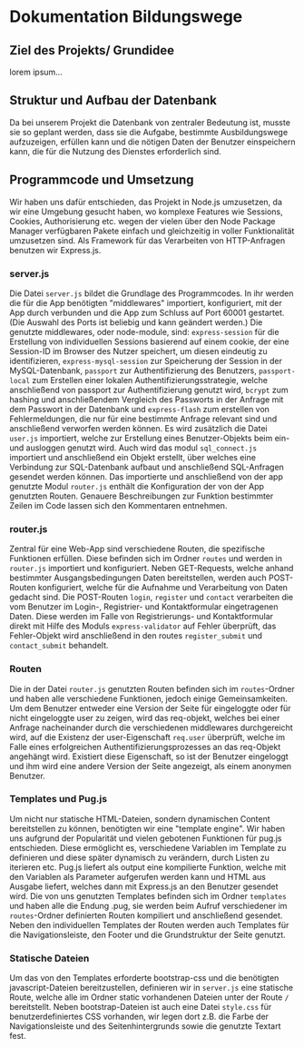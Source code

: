 # Dokumentation Bildungswege

## Ziel des Projekts/ Grundidee
lorem ipsum...

## Struktur und Aufbau der Datenbank
Da bei unserem Projekt die Datenbank von zentraler Bedeutung ist, musste sie so geplant werden, dass sie die Aufgabe, bestimmte Ausbildungswege aufzuzeigen, erfüllen kann und die nötigen Daten der Benutzer einspeichern kann, die für die Nutzung des Dienstes erforderlich sind.


## Programmcode und Umsetzung
Wir haben uns dafür entschieden, das Projekt in Node.js umzusetzen, da wir eine Umgebung gesucht haben, wo komplexe Features wie Sessions, Cookies, Authorisierung etc. wegen der vielen über den Node Package Manager verfügbaren Pakete einfach und gleichzeitig in voller Funktionalität umzusetzen sind. Als Framework für das Verarbeiten von HTTP-Anfragen benutzen wir Express.js. 
### server.js
Die Datei `server.js` bildet die Grundlage des Programmcodes. In ihr werden die für die App benötigten "middlewares" importiert, konfiguriert, mit der App durch  verbunden und die App zum Schluss auf Port 60001 gestartet. (Die Auswahl des Ports ist beliebig und kann geändert werden.)
Die genutzte middlewares, oder node-module, sind: `express-session` für die Erstellung von individuellen Sessions basierend auf einem cookie, der eine Session-ID im Browser des Nutzer speichert, um diesen eindeutig zu identifizieren, `express-mysql-session` zur Speicherung der Session in der MySQL-Datenbank, `passport` zur Authentifizierung des Benutzers, `passport-local` zum Erstellen einer lokalen Authentifizierungsstrategie, welche anschließend von passport zur Authentifizierung genutzt wird, `bcrypt` zum hashing und anschließendem Vergleich des Passworts in der Anfrage mit dem Passwort in der Datenbank und `express-flash` zum erstellen von Fehlermeldungen, die nur für eine bestimmte Anfrage relevant sind und anschließend verworfen werden können. Es wird zusätzlich die Datei `user.js` importiert, welche zur Erstellung eines Benutzer-Objekts beim ein-und ausloggen genutzt wird. Auch wird das modul `sql_connect.js` importiert und anschließend ein Objekt erstellt, über welches eine Verbindung zur SQL-Datenbank aufbaut und anschließend SQL-Anfragen gesendet werden können. Das importierte und anschließend von der app genutzte Modul `router.js` enthält die Konfiguration der von der App genutzten Routen. Genauere Beschreibungen zur Funktion bestimmter Zeilen im Code lassen sich den Kommentaren entnehmen.

### router.js
Zentral für eine Web-App sind verschiedene Routen, die spezifische Funktionen erfüllen. Diese befinden sich im Ordner `routes` und werden in `router.js` importiert und konfiguriert. Neben GET-Requests, welche anhand bestimmter Ausgangsbedingungen Daten bereitstellen, werden auch POST-Routen konfiguriert, welche für die Aufnahme und Verarbeitung von Daten gedacht sind. Die POST-Routen `login`, `register` und `contact` verarbeiten die vom Benutzer im Login-, Registrier- und Kontaktformular eingetragenen Daten. Diese werden im Falle von Registrierungs- und Kontaktformular direkt mit Hilfe des Moduls `express-validator` auf Fehler überprüft, das Fehler-Objekt wird anschließend in den routes `register_submit` und `contact_submit` behandelt.

### Routen
Die in der Datei `router.js` genutzten Routen befinden sich im `routes`-Ordner und haben alle verschiedene Funktionen, jedoch einige Gemeinsamkeiten. Um dem Benutzer entweder eine Version der Seite für eingeloggte oder für nicht eingeloggte user zu zeigen, wird das req-objekt, welches bei einer Anfrage nacheinander durch die verschiedenen middlewares durchgereicht wird, auf die Existenz der user-Eigenschaft `req.user` überprüft, welche im Falle eines erfolgreichen Authentifizierungsprozesses an das req-Objekt angehängt wird. Existiert diese Eigenschaft, so ist der Benutzer eingeloggt und ihm wird eine andere Version der Seite angezeigt, als einem anonymen Benutzer.

### Templates und Pug.js
Um nicht nur statische HTML-Dateien, sondern dynamischen Content bereitstellen zu können, benötigten wir eine "template engine". Wir haben uns aufgrund der Popularität und vielen gebotenen Funktionen für pug.js entschieden. Diese ermöglicht es, verschiedene Variablen im Template zu definieren und diese später dynamisch zu verändern, durch Listen zu iterieren etc. Pug.js liefert als output eine kompilierte Funktion, welche mit den Variablen als Parameter aufgerufen werden kann und HTML aus Ausgabe liefert, welches dann mit Express.js an den Benutzer gesendet wird.
Die von uns genutzten Templates befinden sich im Ordner `templates` und haben alle die Endung .pug, sie werden beim Aufruf verschiedener im `routes`-Ordner definierten Routen kompiliert und anschließend gesendet. Neben den individuellen Templates der Routen werden auch Templates für die Navigationsleiste, den Footer und die Grundstruktur der Seite genutzt.

### Statische Dateien
Um das von den Templates erforderte bootstrap-css und die benötigten javascript-Dateien bereitzustellen, definieren wir in `server.js` eine statische Route, welche alle im Ordner static vorhandenen Dateien unter der Route `/` bereitstellt. Neben bootstrap-Dateien ist auch eine Datei `style.css` für benutzerdefiniertes CSS vorhanden, wir legen dort z.B. die Farbe der Navigationsleiste und des Seitenhintergrunds sowie die genutzte Textart fest.